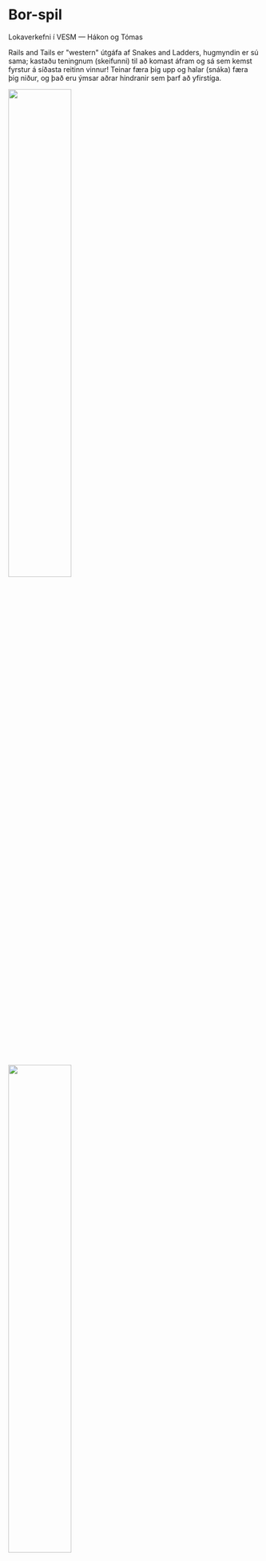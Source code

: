 # Bor-spil
Lokaverkefni í VESM — Hákon og Tómas
<p> Rails and Tails er "western" útgáfa af Snakes and Ladders, hugmyndin er sú sama; kastaðu teningnum (skeifunni) til að komast áfram og sá sem kemst fyrstur á síðasta reitinn vinnur! Teinar færa þig upp og halar (snáka) færa þig niður, og það eru ýmsar aðrar hindranir sem þarf að yfirstíga. </p>

<img src="https://files.catbox.moe/cbus8k.jpg" width=50% height=auto>

<img src="https://files.catbox.moe/zx3m33.jpg" width=50% height=auto>

https://github.com/user-attachments/assets/f4a2acb4-9cb4-4681-b9f7-1d8f127fa901

